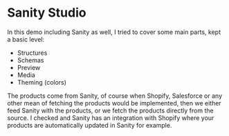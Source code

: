 # Sanity Studio

In this demo including Sanity as well, I tried to cover some main parts, kept a basic level:

- Structures
- Schemas
- Preview
- Media
- Theming (colors)

The products come from Sanity, of course when Shopify, Salesforce or any other mean of fetching the products would be implemented, then we either feed Sanity with the products, or we fetch the products directly from the source. I checked and Sanity has an integration with Shopify where your products are automatically updated in Sanity for example.
